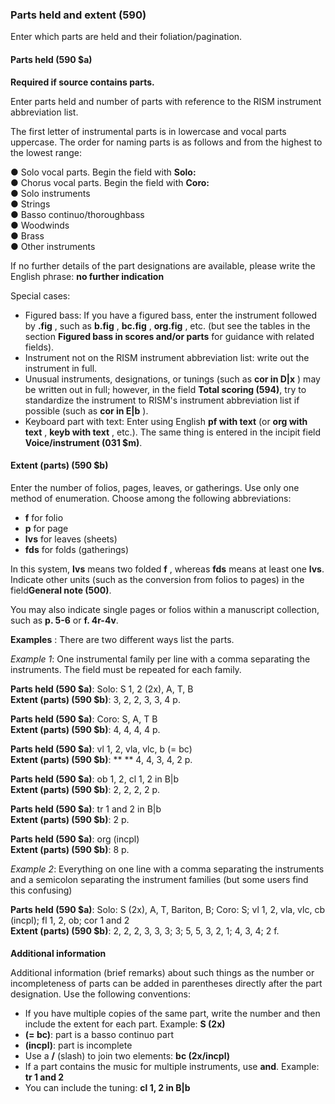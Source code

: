 ### Parts held and extent (590)  

Enter which parts are held and their foliation/pagination.

 

#### Parts held (590 $a)

**Required if source contains parts.**

Enter parts held and number of parts with reference to the RISM instrument abbreviation list.

 

The first letter of instrumental parts is in lowercase and vocal parts uppercase. The order for naming parts is as follows and from the highest to the lowest range:

●     Solo vocal parts. Begin the field with **Solo:**  
●     Chorus vocal parts. Begin the field with **Coro:**  
●     Solo instruments  
●      Strings  
●      Basso continuo/thoroughbass  
●      Woodwinds  
●      Brass  
●      Other instruments

 

If no further details of the part designations are available, please write the English phrase: **no further indication**

 

Special cases:

- Figured bass: If you have a figured bass, enter the instrument followed by **.fig** , such as **b.fig** , **bc.fig** , **org.fig** , etc. (but see the tables in the section **Figured bass in scores and/or parts** for guidance with related fields).
- Instrument not on the RISM instrument abbreviation list: write out the instrument in full.
- Unusual instruments, designations, or tunings (such as **cor in D|x** ) may be written out in full; however, in the field **Total scoring (594)**, try to standardize the instrument to RISM's instrument abbreviation list if possible (such as **cor in E|b** ).
- Keyboard part with text: Enter using English **pf with text** (or **org with text** , **keyb with text** , etc.). The same thing is entered in the incipit field **Voice/instrument (031 $m)**.

 

#### Extent (parts) (590 $b)

Enter the number of folios, pages, leaves, or gatherings. Use only one method of enumeration. Choose among the following abbreviations:

- **f** for folio
- **p** for page
- **lvs** for leaves (sheets)
- **fds** for folds (gatherings) 

In this system, **lvs** means two folded **f** , whereas **fds** means at least one **lvs**. Indicate other units (such as the conversion from folios to pages) in the field**General note (500)**.

You may also indicate single pages or folios within a manuscript collection, such as **p. 5-6** or **f. 4r-4v**.

 

**Examples** : There are two different ways list the parts.

*Example 1*: One instrumental family per line with a comma separating the instruments. The field must be repeated for each family.

**Parts held (590 $a)**: Solo: S 1, 2 (2x), A, T, B  
**Extent (parts) (590 $b)**: 3, 2, 2, 3, 3, 4 p.

**Parts held (590 $a)**: Coro: S, A, T B  
**Extent (parts) (590 $b)**: 4, 4, 4, 4 p.

**Parts held (590 $a)**: vl 1, 2, vla, vlc, b (= bc)  
**Extent (parts) (590 $b)**: ** ** 4, 4, 3, 4, 2 p.

**Parts held (590 $a)**: ob 1, 2, cl 1, 2 in B|b  
**Extent (parts) (590 $b)**: 2, 2, 2, 2 p.

**Parts held (590 $a)**: tr 1 and 2 in B|b   
**Extent (parts) (590 $b)**: 2 p.

**Parts held (590 $a)**: org (incpl)  
**Extent (parts) (590 $b)**: 8 p.

 

*Example 2*: Everything on one line with a comma separating the instruments and a semicolon separating the instrument families (but some users find this confusing)

**Parts held (590 $a)**: Solo: S (2x), A, T, Bariton, B; Coro: S; vl 1, 2, vla, vlc, cb (incpl); fl 1, 2, ob; cor 1 and 2  
**Extent (parts) (590 $b)**: 2, 2, 2, 3, 3, 3; 3; 5, 5, 3, 2, 1; 4, 3, 4; 2 f.

####  

**Additional information**

Additional information (brief remarks) about such things as the number or incompleteness of parts can be added in parentheses directly after the part designation. Use the following conventions:

- If you have multiple copies of the same part, write the number and then include the extent for each part. Example: **S (2x)**
- **(= bc)**: part is a basso continuo part
- **(incpl)**: part is incomplete
- Use a **/** (slash) to join two elements: **bc (2x/incpl)**
- If a part contains the music for multiple instruments, use **and**. Example: **tr 1 and 2**
- You can include the tuning: **cl 1, 2 in B|b**
